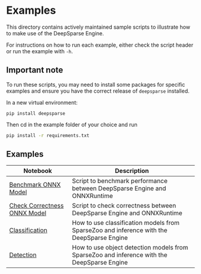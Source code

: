 # Examples

This directory contains actively maintained sample scripts to illustrate how to make use of the DeepSparse Engine. 

For instructions on how to run each example, either check the script header or run the example with `-h`.

## Important note

To run these scripts, you may need to install some packages for specific examples and ensure you have the correct release of `deepsparse` installed.

In a new virtual environment:
```base
pip install deepsparse
```
Then cd in the example folder of your choice and run
```bash
pip install -r requirements.txt
```

## Examples

| Notebook     |      Description      |
|----------|-------------|
| [Benchmark ONNX Model](https://github.com/neuralmagic/deepsparse/tree/main/examples/benchmark/run_benchmark.py)  | Script to benchmark performance between DeepSparse Engine and ONNXRuntime  |
| [Check Correctness ONNX Model](https://github.com/neuralmagic/deepsparse/tree/main/examples/benchmark/check_correctness.py)  | Script to check correctness between DeepSparse Engine and ONNXRuntime  |
| [Classification](https://github.com/neuralmagic/deepsparse/tree/main/examples/classification/classification.py)  | How to use classification models from SparseZoo and inference with the DeepSparse Engine  |
| [Detection](https://github.com/neuralmagic/deepsparse/tree/main/examples/detection/detection.py)  | How to use object detection models from SparseZoo and inference with the DeepSparse Engine  |
